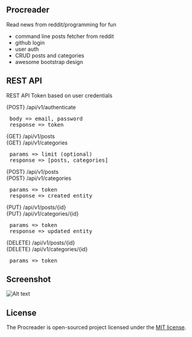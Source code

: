 ## Procreader

Read news from reddit/programming for fun

- command line posts fetcher from reddit
- github login
- user auth
- CRUD posts and categories
- awesome bootstrap design

## REST API

REST API Token based on user credentials

{POST} /api/v1/authenticate
<pre> body => email, password
 response => token </pre>
 
{GET} /api/v1/posts <br />
{GET} /api/v1/categories

<pre> params => limit (optional)
 response => [posts, categories] </pre>
 
{POST} /api/v1/posts <br />
{POST} /api/v1/categories

<pre> params => token
 response => created entity </pre>
 
{PUT} /api/v1/posts/{id} <br />
{PUT} /api/v1/categories/{id}

<pre> params => token
 response => updated entity </pre>
 
{DELETE} /api/v1/posts/{id} <br />
{DELETE} /api/v1/categories/{id}

<pre> params => token </pre>


## Screenshot
![Alt text](http://image.prntscr.com/image/770a763f76b1462fbf58cfbc1df0d288.png "Procreader")

## License

The Procreader is open-sourced project licensed under the [MIT license](http://opensource.org/licenses/MIT).
